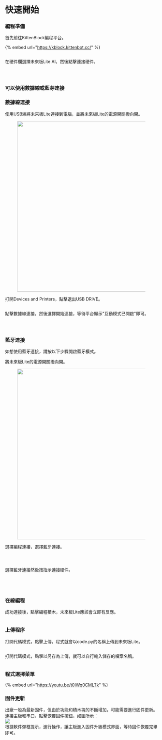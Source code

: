 # 快速開始

### 編程準備

首先前往KittenBlock編程平台。

{% embed url="https://kblock.kittenbot.cc/" %}

<figure><img src="../../../.gitbook/assets/image (1) (1) (1) (1) (1) (1) (1) (1) (1) (1) (1) (1) (1) (1).png" alt=""><figcaption></figcaption></figure>



在硬件欄選擇未來板Lite AI，然後點擊連接硬件。

<figure><img src="../../../.gitbook/assets/image (154).png" alt=""><figcaption></figcaption></figure>

<figure><img src="../../../.gitbook/assets/image (1) (1) (1).png" alt=""><figcaption></figcaption></figure>

<figure><img src="../../../.gitbook/assets/image (2) (1).png" alt=""><figcaption></figcaption></figure>

### 可以使用數據線或藍芽連接

### 數據線連接

使用USB線將未來板Lite連接到電腦，並將未來板Lite的電源開關撥向開。

<figure><img src="../../../.gitbook/assets/1_1x (1).png" alt="" width="563"><figcaption></figcaption></figure>

打開Devices and Printers，點擊退出USB DRIVE。

<figure><img src="../../../.gitbook/assets/image (16).png" alt=""><figcaption></figcaption></figure>

點擊數據線連接，然後選擇開始連接，等待平台顯示"互動模式已開啟"即可。

<div><figure><img src="../../../.gitbook/assets/image (3) (1).png" alt=""><figcaption></figcaption></figure> <figure><img src="../../../.gitbook/assets/image (4) (1).png" alt=""><figcaption></figcaption></figure> <figure><img src="../../../.gitbook/assets/image (5) (1).png" alt=""><figcaption></figcaption></figure></div>

### 藍牙連接

如想使用藍牙連接，請按以下步驟開啟藍牙模式。

將未來板Lite的電源開關撥向開。

<figure><img src="../../../.gitbook/assets/1_1x (1).png" alt="" width="563"><figcaption></figcaption></figure>

選擇編程連接，選擇藍牙連接。

<div><figure><img src="../../../.gitbook/assets/image (11) (1).png" alt=""><figcaption></figcaption></figure> <figure><img src="../../../.gitbook/assets/image (12) (1).png" alt=""><figcaption></figcaption></figure> <figure><img src="../../../.gitbook/assets/image (13) (1).png" alt=""><figcaption></figcaption></figure></div>

選擇藍牙連接然後按指示連接硬件。

<div><figure><img src="../../../.gitbook/assets/image (7) (1).png" alt=""><figcaption></figcaption></figure> <figure><img src="../../../.gitbook/assets/image (9) (1).png" alt=""><figcaption></figcaption></figure></div>

<div><figure><img src="../../../.gitbook/assets/image (10) (1).png" alt=""><figcaption></figcaption></figure> <figure><img src="../../../.gitbook/assets/image (5) (1).png" alt=""><figcaption></figcaption></figure></div>

### 在線編程

成功連接後，點擊編程積木，未來板Lite應該會立即有反應。

<figure><img src="../../../.gitbook/assets/image (6) (1).png" alt=""><figcaption></figcaption></figure>

### 上傳程序

打開代碼模式，點擊上傳，程式就會以code.py的名稱上傳到未來板Lite。

<figure><img src="../../../.gitbook/assets/image (7) (1) (1) (1).png" alt=""><figcaption></figcaption></figure>

打開代碼模式，點擊以另存為上傳，就可以自行輸入儲存的檔案名稱。

<figure><img src="../../../.gitbook/assets/image (8) (1) (1) (1).png" alt=""><figcaption></figcaption></figure>

### 程式選擇菜單

{% embed url="https://youtu.be/t0IWq0CMLTk" %}

### 固件更新

出廠一般為最新固件，但由於功能和積木塊的不斷增加，可能需要進行固件更新。\
連接主板和串口，點擊恢覆固件按鈕，如圖所示：\
![](<../../../.gitbook/assets/image (124).png>)\
根據軟件彈框提示，進行操作，讓主板進入固件升級模式界面，等待固件恢覆完畢即可。

<figure><img src="../../../.gitbook/assets/image (125).png" alt=""><figcaption></figcaption></figure>
